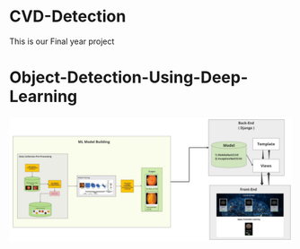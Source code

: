 # CVD-Detection
This is our Final year project 
# Object-Detection-Using-Deep-Learning
![Alt Text](architectureeeeeeeeeee.png)
